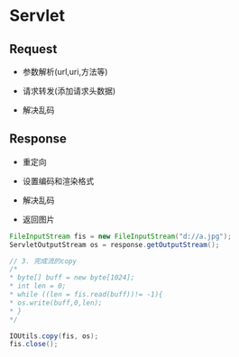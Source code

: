 # Servlet

## Request

- 参数解析(url,uri,方法等)

- 请求转发(添加请求头数据)

- 解决乱码


## Response

- 重定向

- 设置编码和渲染格式

- 解决乱码

- 返回图片

```java
FileInputStream fis = new FileInputStream("d://a.jpg");
ServletOutputStream os = response.getOutputStream();

// 3. 完成流的copy
/*
* byte[] buff = new byte[1024];
* int len = 0;
* while ((len = fis.read(buff))!= -1){
* os.write(buff,0,len);
* }
*/

IOUtils.copy(fis, os);
fis.close();
```